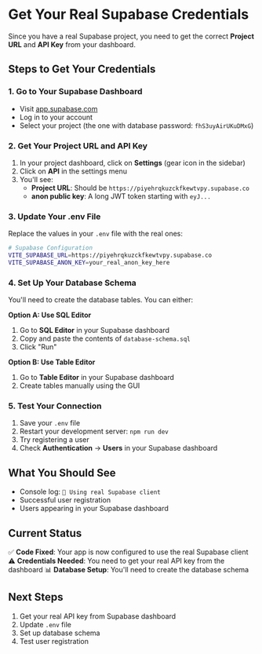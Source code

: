 # Get Your Real Supabase Credentials

Since you have a real Supabase project, you need to get the correct **Project URL** and **API Key** from your dashboard.

## Steps to Get Your Credentials

### 1. Go to Your Supabase Dashboard
- Visit [app.supabase.com](https://app.supabase.com)
- Log in to your account
- Select your project (the one with database password: `fhS3uyAirUKuDMxG`)

### 2. Get Your Project URL and API Key
1. In your project dashboard, click on **Settings** (gear icon in the sidebar)
2. Click on **API** in the settings menu
3. You'll see:
   - **Project URL**: Should be `https://piyehrqkuzckfkewtvpy.supabase.co`
   - **anon public key**: A long JWT token starting with `eyJ...`

### 3. Update Your .env File
Replace the values in your `.env` file with the real ones:

```bash
# Supabase Configuration
VITE_SUPABASE_URL=https://piyehrqkuzckfkewtvpy.supabase.co
VITE_SUPABASE_ANON_KEY=your_real_anon_key_here
```

### 4. Set Up Your Database Schema
You'll need to create the database tables. You can either:

**Option A: Use SQL Editor**
1. Go to **SQL Editor** in your Supabase dashboard
2. Copy and paste the contents of `database-schema.sql`
3. Click "Run"

**Option B: Use Table Editor**
1. Go to **Table Editor** in your Supabase dashboard
2. Create tables manually using the GUI

### 5. Test Your Connection
1. Save your `.env` file
2. Restart your development server: `npm run dev`
3. Try registering a user
4. Check **Authentication** → **Users** in your Supabase dashboard

## What You Should See
- Console log: `🔗 Using real Supabase client`
- Successful user registration
- Users appearing in your Supabase dashboard

## Current Status
✅ **Code Fixed**: Your app is now configured to use the real Supabase client
⚠️ **Credentials Needed**: You need to get your real API key from the dashboard
📊 **Database Setup**: You'll need to create the database schema

## Next Steps
1. Get your real API key from Supabase dashboard
2. Update `.env` file
3. Set up database schema
4. Test user registration
